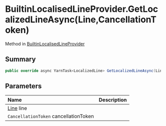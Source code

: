 # BuiltinLocalisedLineProvider.GetLocalizedLineAsync(Line,CancellationToken)

Method in [BuiltinLocalisedLineProvider](/docs/api/csharp/yarn.unity.builtinlocalisedlineprovider.md)

## Summary



```csharp
public override async YarnTask<LocalizedLine> GetLocalizedLineAsync(Line line, CancellationToken cancellationToken)
```

## Parameters

|Name|Description|
|:---|:---|
|[Line](/docs/api/csharp/yarn.line.md) line||
|`CancellationToken` cancellationToken||

